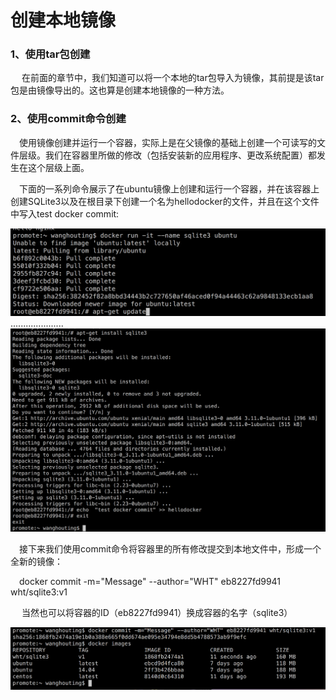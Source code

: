 <h1>创建本地镜像</h1>
<h3>1、使用tar包创建</h3>
<p>&emsp; 在前面的章节中，我们知道可以将一个本地的tar包导入为镜像，其前提是该tar包是由镜像导出的。这也算是创建本地镜像的一种方法。</p>
<h3>2、使用commit命令创建</h3>

<p>&emsp;使用镜像创建并运行一个容器，实际上是在父镜像的基础上创建一个可读写的文件层级。我们在容器里所做的修改（包括安装新的应用程序、更改系统配置）都发生在这个层级上面。</p>
<p>&emsp;下面的一系列命令展示了在ubuntu镜像上创建和运行一个容器，并在该容器上创建SQLite3以及在根目录下创建一个名为hellodocker的文件，并且在这个文件中写入test docker commit:</p>
<img src="./assets/31.png" />
.....................

<img src="./assets/32.png" />

<p>&emsp;接下来我们使用commit命令将容器里的所有修改提交到本地文件中，形成一个全新的镜像：</p>
<p>&emsp;docker commit -m="Message" --author="WHT" eb8227fd9941 wht/sqlite3:v1</p>
<p>&emsp; 当然也可以将容器的ID（eb8227fd9941）换成容器的名字（sqlite3）</p>
<img src="./assets/33.png" />



<p>&emsp;</p>
<p>&emsp;</p>
